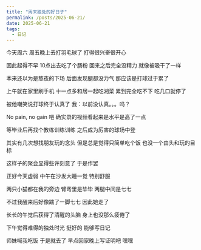 ```yaml
---
title: "周末独处的好日子"
permalink: /posts/2025-06-21/
date: 2025-06-21
tags:
  - 日记
---
```


今天周六 周五晚上去打羽毛球了 打得很兴奋很开心

因此起得不早 10点出去吃了个肠粉 回来之后完全没精力 就像被吸干了一样

本来还以为是熬夜的下场 后面发现腿都没力气 那应该是打球过于累了

上午就在家里刷手机 十一点多和居一起吃湘菜 累到完全吃不下 吃几口就停了

被他嘲笑说打球终于认真了 我：以前没认真。。。吗？

No pain, no gain 吧 确实录的视频看起来是水平是高了一点 

等毕业后再找个教练训练训练 之后成为厉害的球场中登

其实有几次想找朋友玩的念头 但是总是觉得只简单吃个饭 也没一个由头和玩的目标 

这样子的聚会显得些许刻意了 于是作罢

正好今天虚弱 中午在沙发大睡一觉 特别舒服

两只小猫都在我的旁边 臂弯里是毕毕 两腿中间是七七

不过我醒来后好像踹了一脚七七 因此她走了

长长的午觉后获得了清醒的头脑 身上也没那么疲倦了

下午觉得难得的独处时光 挺好的 能够写日记 

师妹喊我吃饭 于是就去了 早点回家晚上写证明吧 嘿嘿

